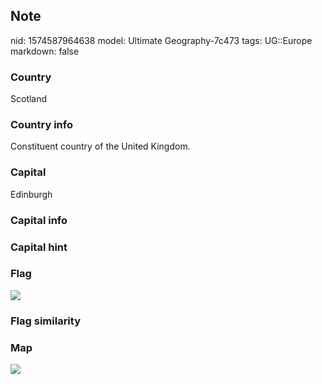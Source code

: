 ## Note
nid: 1574587964638
model: Ultimate Geography-7c473
tags: UG::Europe
markdown: false

### Country
Scotland

### Country info
Constituent country of the United Kingdom.

### Capital
Edinburgh

### Capital info


### Capital hint


### Flag
<img src="ug-flag-scotland.svg">

### Flag similarity


### Map
<img src="ug-map-scotland.png">
